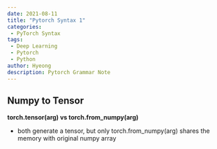 ```yaml
---
date: 2021-08-11
title: "Pytorch Syntax 1"
categories: 
 - PyTorch Syntax
tags:
 - Deep Learning
 - Pytorch
 - Python
author: Hyeong
description: Pytorch Grammar Note
---
```

## Numpy to Tensor
__torch.tensor(arg) vs torch.from_numpy(arg)__
- both generate a tensor, but only torch.from_numpy(arg) shares the memory with original numpy array


